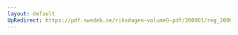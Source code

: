 ```yaml
---
layout: default
UpRedirect: https://pdf.swedeb.se/riksdagen-volumeG-pdf/200001/reg_200001/reg_200001_0017.pdf
---
```

